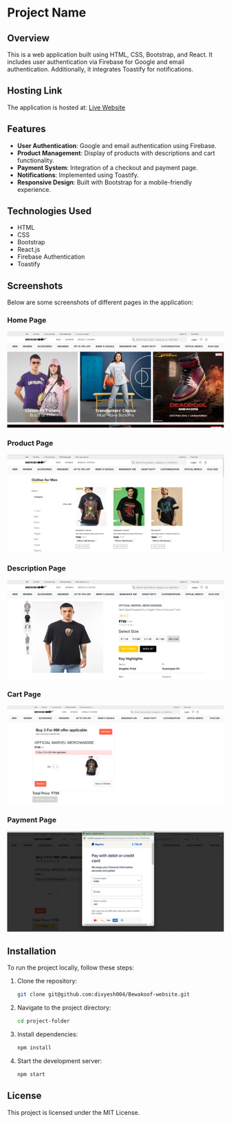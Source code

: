 # Project Name

## Overview
This is a web application built using HTML, CSS, Bootstrap, and React. It includes user authentication via Firebase for Google and email authentication. Additionally, it integrates Toastify for notifications.

## Hosting Link
The application is hosted at:
[Live Website](https://bewakoof-website.vercel.app/)

## Features
- **User Authentication**: Google and email authentication using Firebase.
- **Product Management**: Display of products with descriptions and cart functionality.
- **Payment System**: Integration of a checkout and payment page.
- **Notifications**: Implemented using Toastify.
- **Responsive Design**: Built with Bootstrap for a mobile-friendly experience.

## Technologies Used
- HTML
- CSS
- Bootstrap
- React.js
- Firebase Authentication
- Toastify

## Screenshots
Below are some screenshots of different pages in the application:

### Home Page
![Home Page](public/s1.png)

### Product Page
![Product Page](public/s2.png)

### Description Page
![Description Page](public/s3.png)

### Cart Page
![Cart Page](public/s4.png)

### Payment Page
![Payment Page](public/s5.png)

## Installation
To run the project locally, follow these steps:

1. Clone the repository:
   ```sh
   git clone git@github.com:divyesh004/Bewakoof-website.git
   ```
2. Navigate to the project directory:
   ```sh
   cd project-folder
   ```
3. Install dependencies:
   ```sh
   npm install
   ```
4. Start the development server:
   ```sh
   npm start
   ```

## License
This project is licensed under the MIT License.
